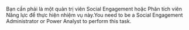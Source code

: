 <span data-ttu-id="3812d-101">Bạn cần phải là một quản trị viên Social Engagement hoặc Phân tích viên Năng lực để thực hiện nhiệm vụ này.</span><span class="sxs-lookup"><span data-stu-id="3812d-101">You need to be a Social Engagement Administrator or Power Analyst to perform this task.</span></span>